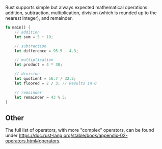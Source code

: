 Rust supports simple but always expected mathematical operations: addition, subtraction, multiplication, division (which is rounded up to the nearest integer), and remainder. 

```rust
fn main() {
    // addition
    let sum = 5 + 10;

    // subtraction
    let difference = 95.5 - 4.3;

    // multiplication
    let product = 4 * 30;

    // division
    let quotient = 56.7 / 32.2;
    let floored = 2 / 3; // Results in 0

    // remainder
    let remainder = 43 % 5;
}
```

## Other
The full list of operators, with more "complex" operators, can be found under https://doc.rust-lang.org/stable/book/appendix-02-operators.html#operators.